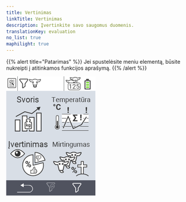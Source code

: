 ```yaml
---
title: Vertinimas
linkTitle: Vertinimas
description: Įvertinkite savo saugomus duomenis.
translationKey: evaluation
no_list: true
maphilight: true
---
```

{{% alert title="Patarimas" %}}
Jei spustelėsite meniu elementą, būsite nukreipti į atitinkamos funkcijos aprašymą.
{{% /alert %}}

<img src="images/evaluate.png" alt="VitalControl Vertinimas" title="Vertinimas" usemap="#workmap" class="maphilight" />

<map name="workmap">
  <area shape="rect" coords="3,40,116,160" alt="Svoris" title="Įvertinkite savo saugomus duomenis Svorio skyriuje&#10;Pelės spustelėjimas: atidaryti dokumentaciją" href="/lt/docs/evaluation/weight/">
  <area shape="rect" coords="3,160,116,279" alt="Įvertinimas" title="Įvertinkite savo saugomus duomenis įvertinimo skyriuje&#10;Pelės spustelėjimas: atidaryti dokumentaciją" href="/lt/docs/evaluation/rating/">

  <area shape="rect" coords="116,40,238,160" alt="Temperatūra" title="Įvertinkite savo saugomus duomenis Temperatūros skyriuje&#10;Pelės spustelėjimas: atidaryti dokumentaciją" href="/lt/docs/evaluation/temperature/">
  <area shape="rect" coords="116,160,238,279" alt="Mirtingumas" title="Įvertinkite savo saugomus duomenis mirtingumo skyriuje&#10;Pelės spustelėjimas: atidaryti dokumentaciją" href="/lt/docs/evaluation/mortality/">

  <area shape="rect" coords="150,282,238,319" alt="Filtras" title="Nustatyti filtrą&#10;Pelės spustelėjimas: į dokumentaciją" href="/lt/docs/filter">
  <area shape="rect" coords="2,282,95,319" alt="Atgal" title="Grįžti vienu lygiu atgal&#10;Pelės spustelėjimas: į dokumentaciją" href="/lt/docs/menu/mainmenu/">
</map>
